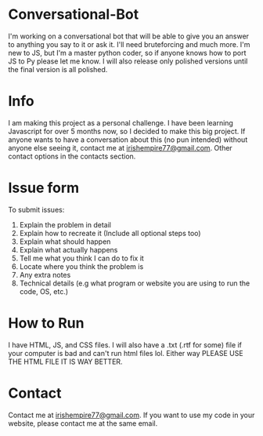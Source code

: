 # Conversational-Bot
I'm working on a conversational bot that will be able to give you an answer to anything you say to it or ask it. I'll need bruteforcing and much more. I'm new to JS, but I'm a master python coder, so if anyone knows how to port JS to Py please let me know. I will also release only polished versions until the final version is all polished.

# Info
I am making this project as a personal challenge. I have been learning Javascript for over 5 months now, so I decided to make this big project. If anyone wants to have a conversation about this (no pun intended) without anyone else seeing it, contact me at irishempire77@gmail.com. Other contact options in the contacts section.

# Issue form
To submit issues:
1. Explain the problem in detail
2. Explain how to recreate it (Include all optional steps too)
3. Explain what should happen
4. Explain what actually happens
5. Tell me what you think I can do to fix it
6. Locate where you think the problem is
7. Any extra notes
8. Technical details (e.g what program or website you are using to run the code, OS, etc.)

# How to Run
I have HTML, JS, and CSS files. I will also have a .txt (.rtf for some) file if your computer is bad and can't run html files lol. Either way PLEASE USE THE HTML FILE IT IS WAY BETTER.
# Contact
Contact me at irishempire77@gmail.com. If you want to use my code in your website, please contact me at the same email.
